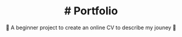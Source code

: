 <h1 align="center" ># Portfolio</h1>

<p align="center">🐉 A beginner project to create an online CV to describe my jouney 🐉</p>
